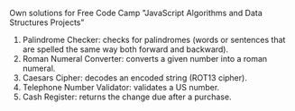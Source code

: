 Own solutions for Free Code Camp "JavaScript Algorithms and Data Structures Projects"

1) Palindrome Checker: checks for palindromes (words or sentences that are spelled the same way both forward and backward).
2) Roman Numeral Converter: converts a given number into a roman numeral.
3) Caesars Cipher: decodes an encoded string (ROT13 cipher).
4) Telephone Number Validator: validates a US number.
5) Cash Register: returns the change due after a purchase.

